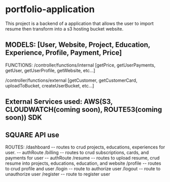 # portfolio-application
This project is a backend of a application that allows the user to import resume then transform into a s3 hosting bucket website.

MODELS:
[User, Website, Project, Education, Experience, Profile, Payment, Price]
--

FUNCTIONS:
/controller/functions/internal [getPrice, getUserPayments, getUser, getUserProfile, getWebsite, etc...]

/controller/functions/external [getCustomer, getCustomerCard, uploadToBucket, createUserBucket, etc...]

External Services used:
AWS(S3, CLOUDWATCH(coming soon), ROUTE53(coming soon)) SDK
--
SQUARE API use
--


ROUTES:
/dashboard -- routes to crud projects, educations, experiences for user. -- authRoute
/billing -- routes to crud subscriptions, cards, and payments for user -- authRoute
/resume -- routes to upload resume, crud resume into projects, educations, education, and website
/profile -- routes to crud profile and user 
/login -- route to authorize user
/logout -- route to unauthorize user
/register -- route to register user
